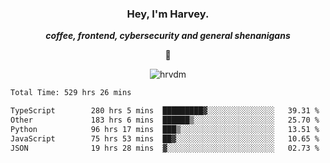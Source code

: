 <div align="center">
    <h3> Hey, I'm Harvey.</h3>
    <p><i><b>coffee, frontend, cybersecurity and general shenanigans</b></i></p>
    <p>👻</p>
</div>

<p align="center">  <img src="https://komarev.com/ghpvc/?username=hrvdm&label=Views&color=252733&style=for-the-badge" alt="hrvdm" /> </p>

<!--START_SECTION:waka-->

```txt
Total Time: 529 hrs 26 mins

TypeScript        280 hrs 5 mins  █████████▓░░░░░░░░░░░░░░░   39.31 %
Other             183 hrs 6 mins  ██████▒░░░░░░░░░░░░░░░░░░   25.70 %
Python            96 hrs 17 mins  ███▒░░░░░░░░░░░░░░░░░░░░░   13.51 %
JavaScript        75 hrs 53 mins  ██▓░░░░░░░░░░░░░░░░░░░░░░   10.65 %
JSON              19 hrs 28 mins  ▓░░░░░░░░░░░░░░░░░░░░░░░░   02.73 %
```

<!--END_SECTION:waka-->
